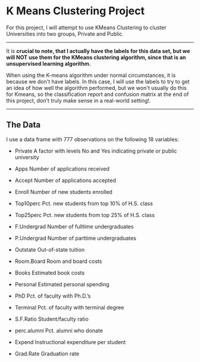 # K Means Clustering Project 

For this project, I will attempt to use KMeans Clustering to cluster Universities into two groups, Private and Public.

___
It is **crucial to note, that I actually have the labels for this data set, but we will NOT use them for the KMeans clustering algorithm, since that is an unsupervised learning algorithm.** 

When using the K-means algorithm under normal circumstances, it is because we don't have labels. In this case, I will use the labels to try to get an idea of how well the algorithm performed, but we won't usually do this for Kmeans, so the classification report and confusion matrix at the end of this project, don't truly make sense in a real-world setting!.
___

## The Data

I use a data frame with 777 observations on the following 18 variables:

* Private A factor with levels No and Yes indicating private or public university
 
* Apps Number of applications received

* Accept Number of applications accepted

* Enroll Number of new students enrolled

* Top10perc Pct. new students from top 10% of H.S. class

* Top25perc Pct. new students from top 25% of H.S. class

* F.Undergrad Number of fulltime undergraduates

* P.Undergrad Number of parttime undergraduates

* Outstate Out-of-state tuition

* Room.Board Room and board costs

* Books Estimated book costs

* Personal Estimated personal spending

* PhD Pct. of faculty with Ph.D.’s

* Terminal Pct. of faculty with terminal degree

* S.F.Ratio Student/faculty ratio

* perc.alumni Pct. alumni who donate
  
* Expend Instructional expenditure per student
  
* Grad.Rate Graduation rate
